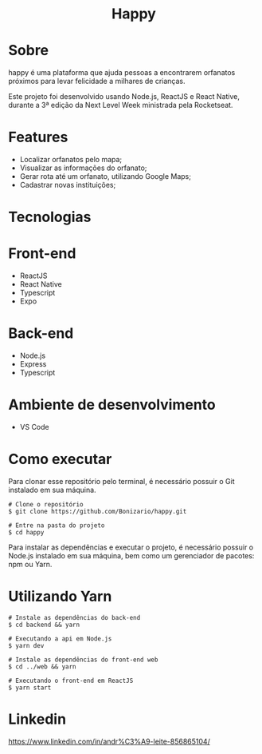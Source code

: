 <h1 align="center">Happy</h1>

# Sobre

happy é uma plataforma que ajuda pessoas a encontrarem orfanatos próximos para levar felicidade a milhares de crianças.

Este projeto foi desenvolvido usando Node.js, ReactJS e React Native, durante a 3ª edição da Next Level Week ministrada pela Rocketseat.

# Features

- Localizar orfanatos pelo mapa;
- Visualizar as informações do orfanato;
- Gerar rota até um orfanato, utilizando Google Maps;
- Cadastrar novas instituições;

# Tecnologias

# Front-end

- ReactJS
- React Native
- Typescript
- Expo

# Back-end

- Node.js
- Express
- Typescript

# Ambiente de desenvolvimento

- VS Code

# Como executar

Para clonar esse repositório pelo terminal, é necessário possuir o Git instalado em sua máquina.

```
# Clone o repositório
$ git clone https://github.com/Bonizario/happy.git

# Entre na pasta do projeto
$ cd happy
```

Para instalar as dependências e executar o projeto, é necessário possuir o Node.js instalado em sua máquina, bem como um gerenciador de pacotes: npm ou Yarn.

# Utilizando Yarn

```
# Instale as dependências do back-end
$ cd backend && yarn

# Executando a api em Node.js
$ yarn dev

# Instale as dependências do front-end web
$ cd ../web && yarn

# Executando o front-end em ReactJS
$ yarn start
```

# Linkedin
 https://www.linkedin.com/in/andr%C3%A9-leite-856865104/
